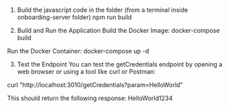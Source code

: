1. Build the javascript code in the folder (from a terminal inside onboarding-server folder)
npm run build

2. Build and Run the Application
Build the Docker Image:
docker-compose build

Run the Docker Container:
docker-compose up -d

3. Test the Endpoint
   You can test the getCredentials endpoint by opening a web browser or using a tool like curl or Postman:

curl "http://localhost:3010/getCredentials?param=HelloWorld"

This should return the following response:
HelloWorld1234
